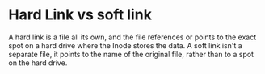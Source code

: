 # Hard Link vs soft link

A hard link is a file all its own, and the file references or points to the exact spot on a hard drive where the Inode stores the data. A soft link isn't a separate file, it points to the name of the original file, rather than to a spot on the hard drive.